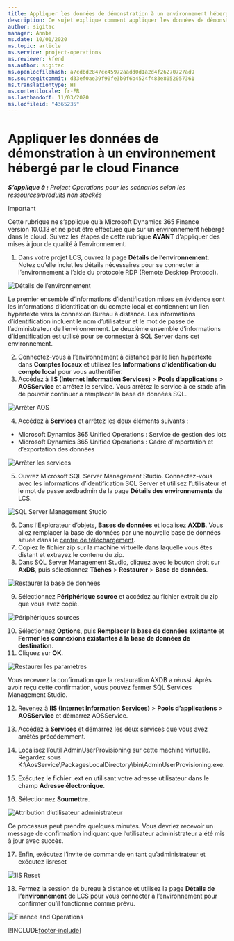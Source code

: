 ```yaml
---
title: Appliquer les données de démonstration à un environnement hébergé par le cloud Finance
description: Ce sujet explique comment appliquer les données de démonstration entre Project Operations et un environnement hébergé dans le cloud Dynamics 365 Finance.
author: sigitac
manager: Annbe
ms.date: 10/01/2020
ms.topic: article
ms.service: project-operations
ms.reviewer: kfend
ms.author: sigitac
ms.openlocfilehash: a7cdbd2847ce45972aadd0d1a2d4f26270727ad9
ms.sourcegitcommit: d33ef0ae39f90fe3b0f6b4524f483e8052057361
ms.translationtype: HT
ms.contentlocale: fr-FR
ms.lasthandoff: 11/03/2020
ms.locfileid: "4365235"
---
```

# <a name="apply-demo-data-to-a-finance-cloud-hosted-environment"></a>Appliquer les données de démonstration à un environnement hébergé par le cloud Finance

_**S’applique à :** Project Operations pour les scénarios selon les ressources/produits non stockés_

> [!IMPORTANT]
> Cette rubrique ne s’applique qu’à Microsoft Dynamics 365 Finance version 10.0.13 et ne peut être effectuée que sur un environnement hébergé dans le cloud. Suivez les étapes de cette rubrique **AVANT** d’appliquer des mises à jour de qualité à l’environnement.

1. Dans votre projet LCS, ouvrez la page **Détails de l’environnement**. Notez qu’elle inclut les détails nécessaires pour se connecter à l’environnement à l’aide du protocole RDP (Remote Desktop Protocol).

![Détails de l’environnement](./media/1EnvironmentDetails.png)

Le premier ensemble d’informations d’identification mises en évidence sont les informations d’identification du compte local et contiennent un lien hypertexte vers la connexion Bureau à distance. Les informations d’identification incluent le nom d’utilisateur et le mot de passe de l’administrateur de l’environnement. Le deuxième ensemble d’informations d’identification est utilisé pour se connecter à SQL Server dans cet environnement.

2. Connectez-vous à l’environnement à distance par le lien hypertexte dans **Comptes locaux** et utilisez les **Informations d’identification du compte local** pour vous authentifier.
3. Accédez à **IIS (Internet Information Services)** > **Pools d’applications** > **AOSService** et arrêtez le service. Vous arrêtez le service à ce stade afin de pouvoir continuer à remplacer la base de données SQL.

![Arrêter AOS](./media/2StopAOS.png)

4. Accédez à **Services** et arrêtez les deux éléments suivants :

- Microsoft Dynamics 365 Unified Operations : Service de gestion des lots
- Microsoft Dynamics 365 Unified Operations : Cadre d’importation et d’exportation des données

![Arrêter les services](./media/3StopServices.png)

5. Ouvrez Microsoft SQL Server Management Studio. Connectez-vous avec les informations d’identification SQL Server et utilisez l’utilisateur et le mot de passe axdbadmin de la page **Détails des environnements** de LCS.

![SQL Server Management Studio](./media/4SSMS.png)

6. Dans l’Explorateur d’objets, **Bases de données** et localisez **AXDB**. Vous allez remplacer la base de données par une nouvelle base de données située dans le [centre de téléchargement](https://download.microsoft.com/download/1/a/3/1a314bd2-b082-4a87-abdc-1ba26c92b63d/ProjOpsDemoDataFOGARelease.zip). 
7. Copiez le fichier zip sur la machine virtuelle dans laquelle vous êtes distant et extrayez le contenu du zip.
8. Dans SQL Server Management Studio, cliquez avec le bouton droit sur **AxDB**, puis sélectionnez **Tâches** > **Restaurer** > **Base de données**.

![Restaurer la base de données](./media/5RestoreDatabase.png)

9. Sélectionnez **Périphérique source** et accédez au fichier extrait du zip que vous avez copié.

![Périphériques sources](./media/6SourceDevice.png)

10. Sélectionnez **Options**, puis **Remplacer la base de données existante** et **Fermer les connexions existantes à la base de données de destination**. 
11. Cliquez sur **OK**.

![Restaurer les paramètres](./media/7RestoreSetting.png)

Vous recevrez la confirmation que la restauration AXDB a réussi. Après avoir reçu cette confirmation, vous pouvez fermer SQL Services Management Studio.

12. Revenez à **IIS (Internet Information Services)** > **Pools d’applications** > **AOSService** et démarrez AOSService.
13. Accédez à **Services** et démarrez les deux services que vous avez arrêtés précédemment.

14. Localisez l’outil AdminUserProvisioning sur cette machine virtuelle. Regardez sous K:\AosService\PackagesLocalDirectory\bin\AdminUserProvisioning.exe.
15. Exécutez le fichier .ext en utilisant votre adresse utilisateur dans le champ **Adresse électronique**. 
16. Sélectionnez **Soumettre**.

![Attribution d’utilisateur administrateur](./media/8AdminUserProvisioning.png)

Ce processus peut prendre quelques minutes. Vous devriez recevoir un message de confirmation indiquant que l’utilisateur administrateur a été mis à jour avec succès.

17. Enfin, exécutez l’invite de commande en tant qu’administrateur et exécutez iisreset

![IIS Reset](./media/9IISReset.png)

18. Fermez la session de bureau à distance et utilisez la page **Détails de l’environnement** de LCS pour vous connecter à l’environnement pour confirmer qu’il fonctionne comme prévu.

![Finance and Operations](./media/10FinanceAndOperations.png)


[!INCLUDE[footer-include](../includes/footer-banner.md)]